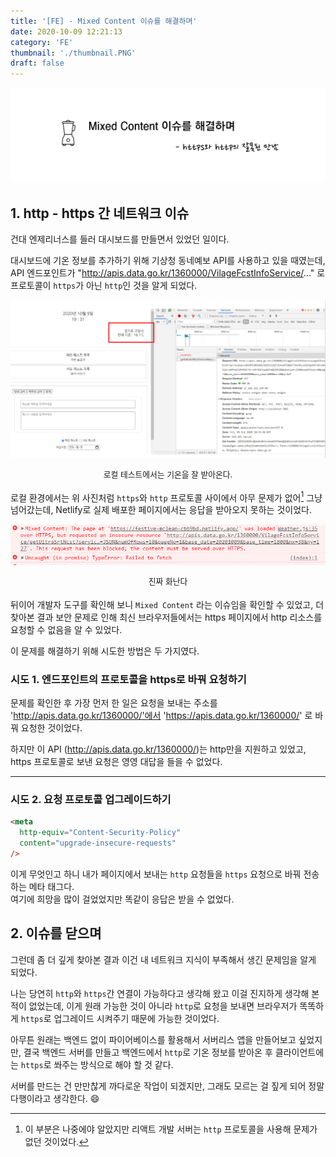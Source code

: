 ```yaml
---
title: '[FE] - Mixed Content 이슈를 해결하며'
date: 2020-10-09 12:21:13
category: 'FE'
thumbnail: './thumbnail.PNG'
draft: false
---
```


![thumbnail](./thumbnail.PNG)

## 1. http - https 간 네트워크 이슈

건대 엔제리너스를 들러 대시보드를 만들면서 있었던 일이다.

대시보드에 기온 정보를 추가하기 위해 기상청 동네예보 API를 사용하고 있을 때였는데, API 엔드포인트가 "http://apis.data.go.kr/1360000/VilageFcstInfoService/..." 로 프로토콜이 `https`가 아닌 `http`인 것을 알게 되었다.

![로컬](./local.PNG)

<div style = "text-align: center; margin-bottom: 1rem; font-size: 0.8rem; line-height:1.2rem">로컬 테스트에서는 기온을 잘 받아온다.</div>

로컬 환경에서는 위 사진처럼 `https`와 `http` 프로토콜 사이에서 아무 문제가 없어[^1] 그냥 넘어갔는데, Netlify로 실제 배포한 페이지에서는 응답을 받아오지 못하는 것이었다.

![배포](./deploy.PNG)

<div style = "text-align: center; margin-bottom: 1rem; font-size: 0.8rem; line-height:1.2rem">진짜 화난다</div>

뒤이어 개발자 도구를 확인해 보니 `Mixed Content` 라는 이슈임을 확인할 수 있었고, 더 찾아본 결과 보안 문제로 인해 최신 브라우저들에서는 https 페이지에서 http 리소스를 요청할 수 없음을 알 수 있었다.

이 문제를 해결하기 위해 시도한 방법은 두 가지였다.

### 시도 1. 엔드포인트의 프로토콜을 https로 바꿔 요청하기

문제를 확인한 후 가장 먼저 한 일은 요청을 보내는 주소를 'http://apis.data.go.kr/1360000/'에서 'https://apis.data.go.kr/1360000/' 로 바꿔 요청한 것이었다.

하지만 이 API (http://apis.data.go.kr/1360000/)는 http만을 지원하고 있었고, https 프로토콜로 보낸 요청은 영영 대답을 들을 수 없었다.

---

### 시도 2. 요청 프로토콜 업그레이드하기

```html
<meta
  http-equiv="Content-Security-Policy"
  content="upgrade-insecure-requests"
/>
```

이게 무엇인고 하니 내가 페이지에서 보내는 `http` 요청들을 `https` 요청으로 바꿔 전송하는 메타 태그다.  
여기에 희망을 많이 걸었었지만 똑같이 응답은 받을 수 없었다.

## 2. 이슈를 닫으며

그런데 좀 더 깊게 찾아본 결과 이건 내 네트워크 지식이 부족해서 생긴 문제임을 알게 되었다.

나는 당연히 `http`와 `https`간 연결이 가능하다고 생각해 왔고 이걸 진지하게 생각해 본 적이 없었는데, 이게 원래 가능한 것이 아니라 `http`로 요청을 보내면 브라우저가 똑똑하게 `https`로 업그레이드 시켜주기 때문에 가능한 것이었다.

아무튼 원래는 백엔드 없이 파이어베이스를 활용해서 서버리스 앱을 만들어보고 싶었지만, 결국 백엔드 서버를 만들고 백엔드에서 `http`로 기온 정보를 받아온 후 클라이언트에는 `https`로 쏴주는 방식으로 해야 할 것 같다.

서버를 만드는 건 만만찮게 까다로운 작업이 되겠지만, 그래도 모르는 걸 짚게 되어 정말 다행이라고 생각한다. 😄

[^1]: 이 부분은 나중에야 알았지만 리액트 개발 서버는 `http` 프로토콜을 사용해 문제가 없던 것이었다.
